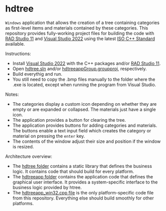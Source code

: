 # hdtree
`Windows` application that allows the creation of a tree containing categories as first-level items and materials contained by these categories.
This repository provides fully-working project files for building the code with [RAD Studio 11](https://www.embarcadero.com/products/cbuilder) and [Visual Studio 2022](https://visualstudio.microsoft.com/vs/community/) using the latest [ISO C++ Standard](https://www.google.com/search?q=iso+C%2B%2B) available.

Instructions:
- Install [Visual Studio 2022](https://visualstudio.microsoft.com/vs/community/) with the C++ packages and/or [RAD Studio 11](https://www.embarcadero.com/products/cbuilder).
- Open [hdtree.sln](./hdtree.sln) and/or [hdtreeappGroup.groupproj](./hdtreeappGroup.groupproj), respectively.
- Build everythig and run.
- You still need to copy the .bmp files manually to the folder where the .exe is located, except when running the program from Visual Studio.

Notes:
- The categories display a custom icon depending on whether they are empty or are expanded or collapsed. The materials just have a single icon.
- The application provides a button for clearing the tree.
- The application provides buttons for adding categories and materials. The buttons enable a text input field which creates the category or material on pressing the `enter` key.
- The contents of the window adjust their size and position if the window is resized.

Architecture overview:
- The [hdtree folder](https://github.com/asm128/hdtree/tree/master/hdtree) contains a static library that defines the business logic. It contains code that should build for every platform.
- The [hdtreeapp folder](https://github.com/asm128/hdtree/tree/master/hdtreeapp) contains the application code that defines the graphical user interface. It provides a system-specific interface to the business logic provided by htree. 
- The [hdtreeapp_win32.cpp file](https://github.com/asm128/hdtree/blob/master/hdtreeapp/hdtreeapp_win32.cpp) is the only platform-specific code file from this repository. Everything else should build smoothly for other platforms.

